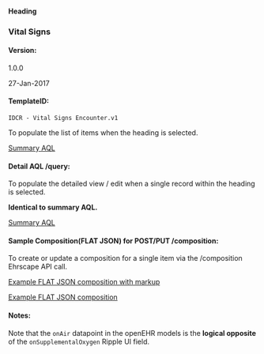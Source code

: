 #### Heading

### Vital Signs

#### Version:

1.0.0

27-Jan-2017

#### TemplateID:
`IDCR - Vital Signs Encounter.v1`


To populate the list of items when the heading is selected.


[Summary AQL](./summary_detail.aql)


#### Detail AQL /query:
To populate the detailed view / edit when a single record within the heading is selected.

**Identical to summary AQL.**


[Summary AQL](./summary_detail.aql)


#### Sample Composition(FLAT JSON) for POST/PUT /composition:

To create or update a composition for a single item via the /composition Ehrscape API call.

[Example FLAT JSON composition with markup](./detail_FLAT.json)

[Example FLAT JSON composition](./detail_FLAT_sample.json)


#### Notes:

Note that the `onAir` datapoint in the openEHR models is the **logical opposite** of the `onSupplementalOxygen` Ripple UI field.
